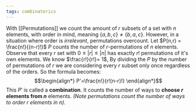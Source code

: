 ```yaml
---
tags: combinatorics
---
```

With [[Permutations]] we count the amount of $r$ subsets of a set with $n$ elements, with order in mind, meaning $\{a,b,c\} \ne \{b,a,c\}$. However, in a situation where order is *irrelevant*, permutations overcount.
Let $P(n,r) = \frac{n!}{(n-r)!}$ 
$P$ counts the number of $r$-permutations of $n$ elements. Observe that every $r$ set with $0 \le |r| \le |n|$ has exactly $r!$ permutations of it's own elements. We know $\frac{r!}{r!}= 1$, By dividing the $P$ by the number of permutations of $r$ we are considering every $r$ subset only once regardless of the orders. So the formula becomes:
$$\begin{align*}
P'=\frac{n!}{r!(n-r)!}
\end{align*}$$
This $P'$ is called a **combination**. It counts the number of ways to **choose $r$ elements from $n$** elements. *(Note permutations count the number of ways to order $r$ elements in $n$)*. 